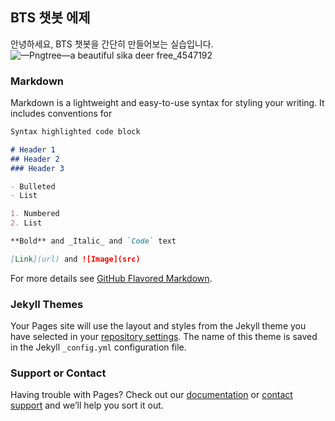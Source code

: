## BTS 챗봇 에제

안녕하세요, BTS 챗봇을 간단히 만들어보는 실습입니다.
![—Pngtree—a beautiful sika deer free_4547192](https://user-images.githubusercontent.com/83766854/118125177-9b7d2800-b431-11eb-8448-80c0471d0b2e.png)


### Markdown

Markdown is a lightweight and easy-to-use syntax for styling your writing. It includes conventions for

```markdown
Syntax highlighted code block

# Header 1
## Header 2
### Header 3

- Bulleted
- List

1. Numbered
2. List

**Bold** and _Italic_ and `Code` text

[Link](url) and ![Image](src)
```

For more details see [GitHub Flavored Markdown](https://guides.github.com/features/mastering-markdown/).

### Jekyll Themes

Your Pages site will use the layout and styles from the Jekyll theme you have selected in your [repository settings](https://github.com/Ehdcn0850/BTSbot/settings/pages). The name of this theme is saved in the Jekyll `_config.yml` configuration file.

### Support or Contact

Having trouble with Pages? Check out our [documentation](https://docs.github.com/categories/github-pages-basics/) or [contact support](https://support.github.com/contact) and we’ll help you sort it out.
